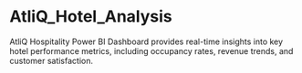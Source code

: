# AtliQ_Hotel_Analysis
AtliQ Hospitality Power BI Dashboard provides real-time insights into key hotel performance metrics, including occupancy rates, revenue trends, and customer satisfaction. 
